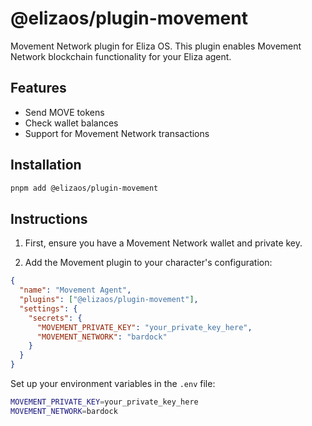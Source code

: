 # @elizaos/plugin-movement

Movement Network plugin for Eliza OS. This plugin enables Movement Network blockchain functionality for your Eliza agent.

## Features

- Send MOVE tokens
- Check wallet balances
- Support for Movement Network transactions

## Installation

```bash
pnpm add @elizaos/plugin-movement
```

## Instructions

1. First, ensure you have a Movement Network wallet and private key.

2. Add the Movement plugin to your character's configuration:

```json
{
  "name": "Movement Agent",
  "plugins": ["@elizaos/plugin-movement"],
  "settings": {
    "secrets": {
      "MOVEMENT_PRIVATE_KEY": "your_private_key_here",
      "MOVEMENT_NETWORK": "bardock"
    }
  }
}
```

Set up your environment variables in the `.env` file:

```bash
MOVEMENT_PRIVATE_KEY=your_private_key_here
MOVEMENT_NETWORK=bardock
```
